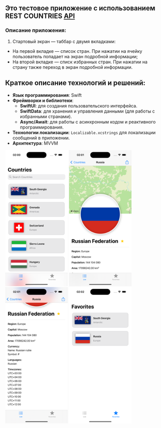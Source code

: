 ## Это тестовое приложение с использованием REST COUNTRIES [API](https://restcountries.com)

### Описание приложения:
1) Стартовый экран — таббар с двумя вкладками: 
- На первой вкладке — список стран. При нажатии на ячейку пользователь попадает на экран подробной информации;
- На второй вкладке — списк избранных стран. При нажатии на страну также переход в экран подробной информации.

## Краткое описание технологий и решений:
- **Язык программирования**: Swift
- **Фреймворки и библиотеки**:
  - **SwiftUI**: для создания пользовательского интерфейса.
  - **SwiftData**: для хранения и управления данными (для работы с избранными странами).
  - **Async/Await**: для работы с асинхронным кодом и реактивного программирования.
- **Технологии локализации**: `Localizable.xcstrings` для локализации сообщений в приложении.
- **Архитектура**: MVVM
<div>
  <img src="Screens/1.png" width="200" />
  <img src="Screens/2.png" width="200" />
  <img src="Screens/3.png" width="200" />
  <img src="Screens/4.png" width="200" />
</div>
